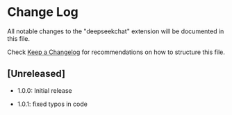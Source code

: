 # Change Log

All notable changes to the "deepseekchat" extension will be documented in this file.

Check [Keep a Changelog](http://keepachangelog.com/) for recommendations on how to structure this file.

## [Unreleased]

- 1.0.0: Initial release

- 1.0.1: fixed typos in code